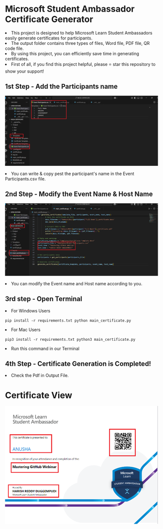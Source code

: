 # Microsoft Student Ambassador Certificate Generator
<li>This project is designed to help Microsoft Learn Student Ambassadors easily generate certificates for participants.</li>
<li>The output folder contains three types of files, Word file, PDF file, QR code file.</li>
<li>By using this project, you can efficiently save time in generating certificates.</li>
<li>First of all, if you find this project helpful, please ⭐ star this repository to show your support!</li>

## 1st Step - Add the Participants name


![Partciopent](https://github.com/Harish-Reddy-Duggempudi/MLSA_CERTIFICATE_GENERATOR/blob/af22f429bc59fca2f6def7588f7f3dfa186b5930/screenshot/Screenshot%202024-12-22%20232701.png)

<li>You can write & copy pest the participant's name in the Event Participants.csv file. </li>





## 2nd Step - Modify the Event Name & Host Name

![host name](https://github.com/Harish-Reddy-Duggempudi/MLSA_CERTIFICATE_GENERATOR/blob/af22f429bc59fca2f6def7588f7f3dfa186b5930/screenshot/Screenshot%202024-12-22%20232917.png)

<li>You can modify the Event name and Host name according to you.</li>


## 3rd step - Open Terminal
 <li>For Windows Users</li>
 
<code>pip install -r requirements.txt
python main_certificate.py
</code>

 <li>For Mac Users</li>
 
<code>pip3 install -r requirements.txt
python3 main_certificate.py
</code>

<li>Run this command in our Terminal </li>

## 4th Step - Certificate Generation is Completed! 
<li> Check the Pdf in Output File.</li>

# Certificate View
![Certificate Generater](https://github.com/Harish-Reddy-Duggempudi/MLSA_CERTIFICATE_GENERATOR/blob/af22f429bc59fca2f6def7588f7f3dfa186b5930/screenshot/Screenshot%202024-12-22%20233132.png)

